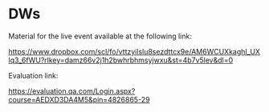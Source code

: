 # DWs

Material for the live event available at the following link:

https://www.dropbox.com/scl/fo/vttzyilslu8sezdttcx9e/AM6WCUXkaghI_UXlq3_6fWU?rlkey=damz66v2j1h2bwhrbhmsyjwxu&st=4b7v5lev&dl=0


Evaluation link:

https://evaluation.qa.com/Login.aspx?course=AEDXD3DA4M5&pin=4826865-29
